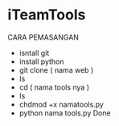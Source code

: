 # iTeamTools
CARA PEMASANGAN
- isntall git
- install python
- git clone ( nama  web )
- ls
- cd ( nama tools nya )
- ls
- chdmod +x namatools.py
- python nama tools.py
 Done 
